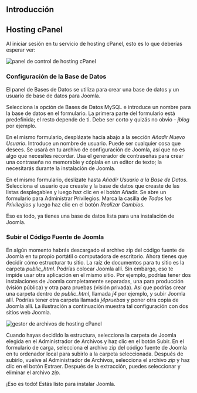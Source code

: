 <!-- Filename: J4.x:Hosting_Setup / Display title: Alojamiento cPanel  -->

## Introducción

## Hosting cPanel

Al iniciar sesión en tu servicio de hosting cPanel, esto es lo que deberías esperar ver:

![panel de control de hosting cPanel](../../../en/images/hosting/cpanel-hosting.png)

### Configuración de la Base de Datos

El panel de Bases de Datos se utiliza para crear una base de datos y un usuario de base de datos para Joomla.

Selecciona la opción de Bases de Datos MySQL e introduce un nombre para la base de datos en el formulario. La primera parte del formulario está predefinida; el resto depende de ti. Debe ser corto y quizás no obvio - *jblog* por ejemplo.

En el mismo formulario, desplázate hacia abajo a la sección *Añadir Nuevo Usuario*. Introduce un nombre de usuario. Puede ser cualquier cosa que desees. Se usará en tu archivo de configuración de Joomla, así que no es algo que necesites recordar. Usa el generador de contraseñas para crear una contraseña no memorable y cópiala en un editor de texto; la necesitarás durante la instalación de Joomla.

En el mismo formulario, deslízate hasta *Añadir Usuario a la Base de Datos*. Selecciona el usuario que creaste y la base de datos que creaste de las listas desplegables y luego haz clic en el botón Añadir. Se abre un formulario para Administrar Privilegios. Marca la casilla de *Todos los Privilegios* y luego haz clic en el botón *Realizar Cambios*.

Eso es todo, ya tienes una base de datos lista para una instalación de Joomla.

### Subir el Código Fuente de Joomla

En algún momento habrás descargado el archivo zip del código fuente de Joomla en tu propio portátil o computadora de escritorio. Ahora tienes que decidir cómo estructurar tu sitio. La raíz de documentos para tu sitio es la carpeta *public_html*. Podrías colocar Joomla allí. Sin embargo, eso te impide usar otra aplicación en el mismo sitio. Por ejemplo, podrías tener dos instalaciones de Joomla completamente separadas, una para producción (visión pública) y otra para pruebas (visión privada). Así que podrías crear una carpeta dentro de *public_html*, llamada *j4* por ejemplo, y subir Joomla allí. Podrías tener otra carpeta llamada *j4pruebas* y poner otra copia de Joomla allí. La ilustración a continuación muestra tal configuración con dos sitios web Joomla.

![gestor de archivos de hosting cPanel](../../../en/images/hosting/cpanel-file-manager.png)

Cuando hayas decidido la estructura, selecciona la carpeta de Joomla elegida en el Administrador de Archivos y haz clic en el botón Subir. En el formulario de carga, selecciona el archivo zip del código fuente de Joomla en tu ordenador local para subirlo a la carpeta seleccionada. Después de subirlo, vuelve al Administrador de Archivos, selecciona el archivo *zip* y haz clic en el botón Extraer. Después de la extracción, puedes seleccionar y eliminar el archivo *zip*.

¡Eso es todo! Estás listo para instalar Joomla.

